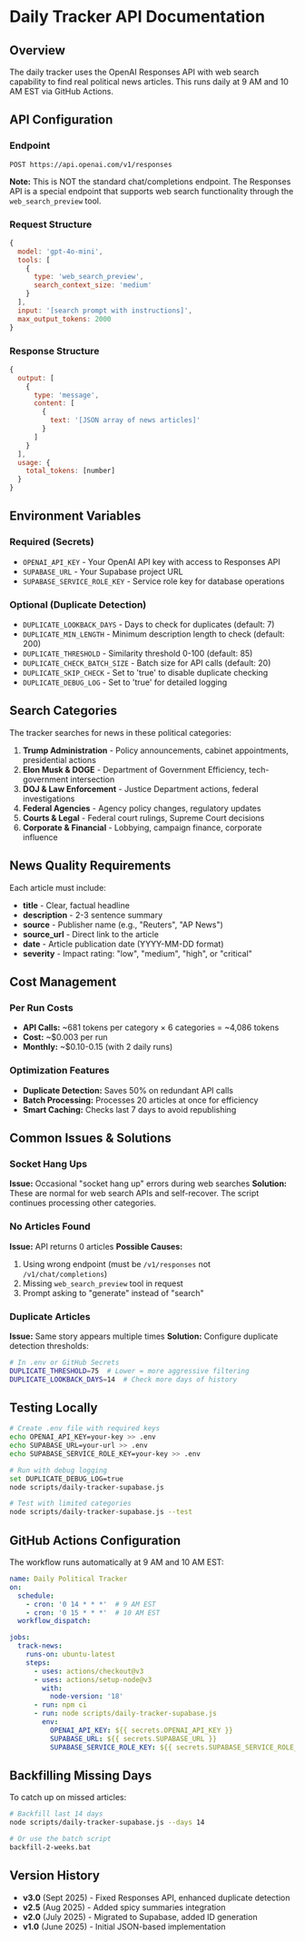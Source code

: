 # Daily Tracker API Documentation

## Overview

The daily tracker uses the OpenAI Responses API with web search capability to find real political news articles. This runs daily at 9 AM and 10 AM EST via GitHub Actions.

## API Configuration

### Endpoint
```
POST https://api.openai.com/v1/responses
```

**Note:** This is NOT the standard chat/completions endpoint. The Responses API is a special endpoint that supports web search functionality through the `web_search_preview` tool.

### Request Structure
```javascript
{
  model: 'gpt-4o-mini',
  tools: [
    {
      type: 'web_search_preview',
      search_context_size: 'medium'
    }
  ],
  input: '[search prompt with instructions]',
  max_output_tokens: 2000
}
```

### Response Structure
```javascript
{
  output: [
    {
      type: 'message',
      content: [
        {
          text: '[JSON array of news articles]'
        }
      ]
    }
  ],
  usage: {
    total_tokens: [number]
  }
}
```

## Environment Variables

### Required (Secrets)
- `OPENAI_API_KEY` - Your OpenAI API key with access to Responses API
- `SUPABASE_URL` - Your Supabase project URL
- `SUPABASE_SERVICE_ROLE_KEY` - Service role key for database operations

### Optional (Duplicate Detection)
- `DUPLICATE_LOOKBACK_DAYS` - Days to check for duplicates (default: 7)
- `DUPLICATE_MIN_LENGTH` - Minimum description length to check (default: 200)
- `DUPLICATE_THRESHOLD` - Similarity threshold 0-100 (default: 85)
- `DUPLICATE_CHECK_BATCH_SIZE` - Batch size for API calls (default: 20)
- `DUPLICATE_SKIP_CHECK` - Set to 'true' to disable duplicate checking
- `DUPLICATE_DEBUG_LOG` - Set to 'true' for detailed logging

## Search Categories

The tracker searches for news in these political categories:

1. **Trump Administration** - Policy announcements, cabinet appointments, presidential actions
2. **Elon Musk & DOGE** - Department of Government Efficiency, tech-government intersection
3. **DOJ & Law Enforcement** - Justice Department actions, federal investigations
4. **Federal Agencies** - Agency policy changes, regulatory updates
5. **Courts & Legal** - Federal court rulings, Supreme Court decisions
6. **Corporate & Financial** - Lobbying, campaign finance, corporate influence

## News Quality Requirements

Each article must include:
- **title** - Clear, factual headline
- **description** - 2-3 sentence summary
- **source** - Publisher name (e.g., "Reuters", "AP News")
- **source_url** - Direct link to the article
- **date** - Article publication date (YYYY-MM-DD format)
- **severity** - Impact rating: "low", "medium", "high", or "critical"

## Cost Management

### Per Run Costs
- **API Calls:** ~681 tokens per category × 6 categories = ~4,086 tokens
- **Cost:** ~$0.003 per run
- **Monthly:** ~$0.10-0.15 (with 2 daily runs)

### Optimization Features
- **Duplicate Detection:** Saves 50% on redundant API calls
- **Batch Processing:** Processes 20 articles at once for efficiency
- **Smart Caching:** Checks last 7 days to avoid republishing

## Common Issues & Solutions

### Socket Hang Ups
**Issue:** Occasional "socket hang up" errors during web searches
**Solution:** These are normal for web search APIs and self-recover. The script continues processing other categories.

### No Articles Found
**Issue:** API returns 0 articles
**Possible Causes:**
1. Using wrong endpoint (must be `/v1/responses` not `/v1/chat/completions`)
2. Missing `web_search_preview` tool in request
3. Prompt asking to "generate" instead of "search"

### Duplicate Articles
**Issue:** Same story appears multiple times
**Solution:** Configure duplicate detection thresholds:
```bash
# In .env or GitHub Secrets
DUPLICATE_THRESHOLD=75  # Lower = more aggressive filtering
DUPLICATE_LOOKBACK_DAYS=14  # Check more days of history
```

## Testing Locally

```bash
# Create .env file with required keys
echo OPENAI_API_KEY=your-key >> .env
echo SUPABASE_URL=your-url >> .env
echo SUPABASE_SERVICE_ROLE_KEY=your-key >> .env

# Run with debug logging
set DUPLICATE_DEBUG_LOG=true
node scripts/daily-tracker-supabase.js

# Test with limited categories
node scripts/daily-tracker-supabase.js --test
```

## GitHub Actions Configuration

The workflow runs automatically at 9 AM and 10 AM EST:

```yaml
name: Daily Political Tracker
on:
  schedule:
    - cron: '0 14 * * *'  # 9 AM EST
    - cron: '0 15 * * *'  # 10 AM EST
  workflow_dispatch:

jobs:
  track-news:
    runs-on: ubuntu-latest
    steps:
      - uses: actions/checkout@v3
      - uses: actions/setup-node@v3
        with:
          node-version: '18'
      - run: npm ci
      - run: node scripts/daily-tracker-supabase.js
        env:
          OPENAI_API_KEY: ${{ secrets.OPENAI_API_KEY }}
          SUPABASE_URL: ${{ secrets.SUPABASE_URL }}
          SUPABASE_SERVICE_ROLE_KEY: ${{ secrets.SUPABASE_SERVICE_ROLE_KEY }}
```

## Backfilling Missing Days

To catch up on missed articles:

```bash
# Backfill last 14 days
node scripts/daily-tracker-supabase.js --days 14

# Or use the batch script
backfill-2-weeks.bat
```

## Version History

- **v3.0** (Sept 2025) - Fixed Responses API, enhanced duplicate detection
- **v2.5** (Aug 2025) - Added spicy summaries integration
- **v2.0** (July 2025) - Migrated to Supabase, added ID generation
- **v1.0** (June 2025) - Initial JSON-based implementation
